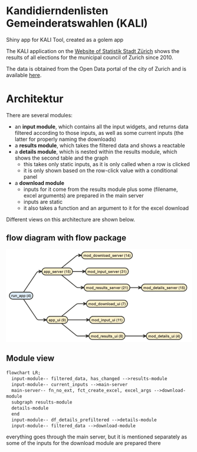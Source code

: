 # Kandidierndenlisten Gemeinderatswahlen (KALI)
Shiny app for KALI Tool, created as a golem app

The KALI application on the [Website of Statistik Stadt Zürich](https://www.stadt-zuerich.ch/prd/de/index/statistik/themen/staat-recht-politik/politik/wahlen/gemeinderatswahlen/kandidierendenliste-gemeinderat.html) shows the results of all elections for the municipal council of Zurich since 2010.

The data is obtained from the Open Data portal of the city of Zurich and is available [here](https://data.stadt-zuerich.ch/dataset?q=Kandidierende&sort=score+desc%2C+date_last_modified+desc).

# Architektur

There are several modules:

- an **input module**, which contains all the input widgets, and returns data filtered according to those inputs, as well as some current inputs (the latter for properly naming the downloads)
- a **results module**, which takes the filtered data and shows a reactable
- a **details module**, which is nested within the results module, which shows the second table and the graph
  - this takes only static inputs, as it is only called when a row is clicked
  - it is only shown based on the row-click value with a conditional panel
- a **download module**
  - inputs for it come from the results module plus some (filename, excel arguments) are prepared in the main server
  - inputs are static
  - it also takes a function and an argument to it for the excel download

Different views on this architecture are shown below.

## flow diagram with flow package
![flow](dev/flow_diagram.png)

## Module view

```mermaid
flowchart LR;
  input-module-- filtered_data, has_changed -->results-module
  input-module-- current_inputs -->main-server
  main-server-- fn_no_ext, fct_create_excel, excel_args -->download-module
  subgraph results-module
  details-module
  end
  input-module-- df_details_prefiltered -->details-module
  input-module-- filtered_data -->download-module
```

everything goes through the main server, but it is mentioned separately as some of the inputs for the download module are prepared there

